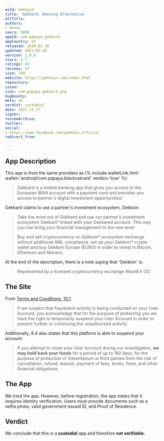 ```yaml
---
wsId: Gekkard
title: 'Gekkard: Banking Alternative'
altTitle: 
authors:
- danny
users: 5000
appId: com.papaya.gekkard
appCountry: mt
released: 2020-01-30
updated: 2022-03-18
version: 1.0.6
stars: 2.7
ratings: 43
reviews: 27
size: 75M
website: https://gekkoin.com/index.html
repository: 
issue: 
icon: com.papaya.gekkard.png
bugbounty: 
meta: ok
verdict: custodial
date: 2021-11-17
signer: 
reviewArchive: 
twitter: 
social:
- https://www.facebook.com/gekkoin.official
redirect_from: 

---
```


## App Description

This app is from the same providers as {% include walletLink.html wallet='android/com.papaya.blackcatcard' verdict='true' %}

> Gekkard is a mobile banking app that gives you access to the European IBAN account with a payment card and provides you access to partner's digital investment opportunities!

Gekkard claims to use a partner's investment ecosystem, Gekkoin. 

> Take the most out of Gekkard and use our partner’s investment ecosystem Gekkoin* linked with your Gekkared account. This way you can bring your financial management to the new level:
>
> Buy and sell cryptocurrency on Gekkoin\* ecosystem exchange without additional AML compliance: set up your Gekkoin\* crypto wallet and buy Gekkoin Europe (EURG) in order to invest in Bitcoin, Ethereum and Monero.

At the end of the description, there is a note saying that 'Gekkoin' is:

> Represented by a licensed cryptocurrency exchange AtlantEX OÜ

## The Site

From [Terms and Conditions, 10.1:](https://gekkoin.com/source/GeneralTermsandConditions.pdf)

> If we suspect that fraudulent activity is being conducted on your User Account, you acknowledge that for the purpose of protecting you we have the right to temporarily suspend your User Account in order to prevent further or continuing the unauthorized activity.

Additionally, 8.4 also states that this platform is able to suspend your account:

>  If you attempt to close your User Account during our investigation, **we may
hold back your funds** for a period of up to 180 days, for the purpose of protection of Adventarium or third parties from the risk of cancellation, refund, lawsuit, payment of fees, levies, fines, and other financial obligations.

## The App

We tried the app. However, before registration, the app states that it requires identity verification. Users must provide documents such as a selfie photo, valid government issued ID, and Proof of Residence.

## Verdict

We conclude that this is a **custodial** app and therefore **not verifiable.**